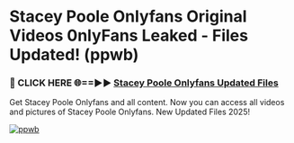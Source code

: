 # Stacey Poole Onlyfans Original Videos 0nlyFans Leaked - Files Updated! (ppwb)

<h3>🔴 CLICK HERE 🌐==►► <a href="https://tinyurl.com/ehrbuxhb" rel="nofollow">Stacey Poole Onlyfans Updated Files</a></h3>

Get Stacey Poole Onlyfans and all content. Now you can access all videos and pictures of Stacey Poole Onlyfans. New Updated Files 2025!

[![ppwb](https://i.imgur.com/lVYEuWS.gif)](https://tinyurl.com/ehrbuxhb)
